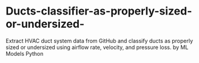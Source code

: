 # Ducts-classifier-as-properly-sized-or-undersized-
Extract HVAC duct system data from GitHub and classify ducts as properly sized or undersized using airflow rate, velocity, and pressure loss.  by ML Models Python
